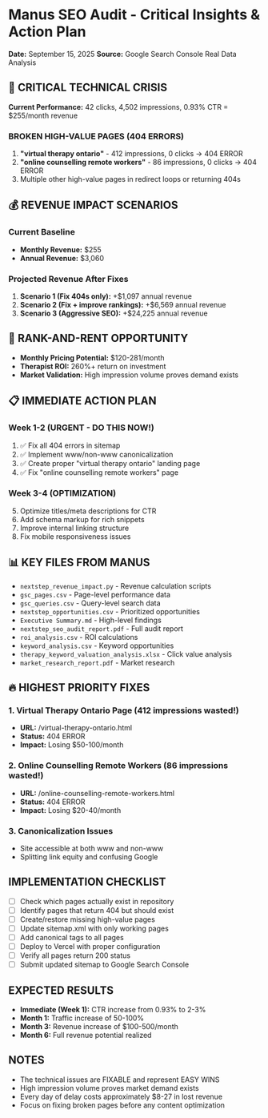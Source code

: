 # Manus SEO Audit - Critical Insights & Action Plan
**Date:** September 15, 2025
**Source:** Google Search Console Real Data Analysis

## 🚨 CRITICAL TECHNICAL CRISIS
**Current Performance:** 42 clicks, 4,502 impressions, 0.93% CTR = $255/month revenue

### BROKEN HIGH-VALUE PAGES (404 ERRORS)
1. **"virtual therapy ontario"** - 412 impressions, 0 clicks → 404 ERROR
2. **"online counselling remote workers"** - 86 impressions, 0 clicks → 404 ERROR
3. Multiple other high-value pages in redirect loops or returning 404s

## 💰 REVENUE IMPACT SCENARIOS

### Current Baseline
- **Monthly Revenue:** $255
- **Annual Revenue:** $3,060

### Projected Revenue After Fixes
1. **Scenario 1 (Fix 404s only):** +$1,097 annual revenue
2. **Scenario 2 (Fix + improve rankings):** +$6,569 annual revenue
3. **Scenario 3 (Aggressive SEO):** +$24,225 annual revenue

## 🎯 RANK-AND-RENT OPPORTUNITY
- **Monthly Pricing Potential:** $120-281/month
- **Therapist ROI:** 260%+ return on investment
- **Market Validation:** High impression volume proves demand exists

## 📋 IMMEDIATE ACTION PLAN

### Week 1-2 (URGENT - DO THIS NOW!)
1. ✅ Fix all 404 errors in sitemap
2. ✅ Implement www/non-www canonicalization
3. ✅ Create proper "virtual therapy ontario" landing page
4. ✅ Fix "online counselling remote workers" page

### Week 3-4 (OPTIMIZATION)
5. Optimize titles/meta descriptions for CTR
6. Add schema markup for rich snippets
7. Improve internal linking structure
8. Fix mobile responsiveness issues

## 📊 KEY FILES FROM MANUS
- `nextstep_revenue_impact.py` - Revenue calculation scripts
- `gsc_pages.csv` - Page-level performance data
- `gsc_queries.csv` - Query-level search data
- `nextstep_opportunities.csv` - Prioritized opportunities
- `Executive Summary.md` - High-level findings
- `nextstep_seo_audit_report.pdf` - Full audit report
- `roi_analysis.csv` - ROI calculations
- `keyword_analysis.csv` - Keyword opportunities
- `therapy_keyword_valuation_analysis.xlsx` - Click value analysis
- `market_research_report.pdf` - Market research

## 🔥 HIGHEST PRIORITY FIXES

### 1. Virtual Therapy Ontario Page (412 impressions wasted!)
- **URL:** /virtual-therapy-ontario.html
- **Status:** 404 ERROR
- **Impact:** Losing $50-100/month

### 2. Online Counselling Remote Workers (86 impressions wasted!)
- **URL:** /online-counselling-remote-workers.html
- **Status:** 404 ERROR
- **Impact:** Losing $20-40/month

### 3. Canonicalization Issues
- Site accessible at both www and non-www
- Splitting link equity and confusing Google

## IMPLEMENTATION CHECKLIST
- [ ] Check which pages actually exist in repository
- [ ] Identify pages that return 404 but should exist
- [ ] Create/restore missing high-value pages
- [ ] Update sitemap.xml with only working pages
- [ ] Add canonical tags to all pages
- [ ] Deploy to Vercel with proper configuration
- [ ] Verify all pages return 200 status
- [ ] Submit updated sitemap to Google Search Console

## EXPECTED RESULTS
- **Immediate (Week 1):** CTR increase from 0.93% to 2-3%
- **Month 1:** Traffic increase of 50-100%
- **Month 3:** Revenue increase of $100-500/month
- **Month 6:** Full revenue potential realized

## NOTES
- The technical issues are FIXABLE and represent EASY WINS
- High impression volume proves market demand exists
- Every day of delay costs approximately $8-27 in lost revenue
- Focus on fixing broken pages before any content optimization